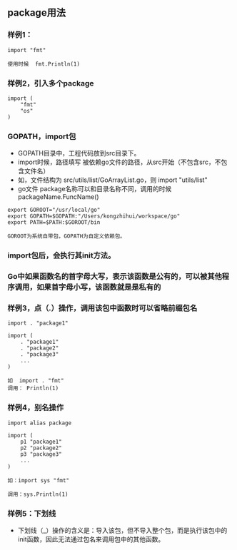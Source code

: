 ## package用法

### 样例1：
```
import "fmt"

使用时候  fmt.Println(1)
```

### 样例2，引入多个package
```
import (
    "fmt"
    "os"
)
```

### GOPATH，import包
* GOPATH目录中，工程代码放到src目录下。
* import时候，路径填写 被依赖go文件的路径，从src开始（不包含src，不包含文件名）
* 如，文件结构为  src/utils/list/GoArrayList.go，则 import "utils/list"
* go文件 package名称可以和目录名称不同，调用的时候  packageName.FuncName()

```
export GOROOT="/usr/local/go"
export GOPATH=$GOPATH:"/Users/kongzhihui/workspace/go"
export PATH=$PATH:$GOROOT/bin

GOROOT为系统自带包，GOPATH为自定义依赖包。
```

### import包后，会执行其init方法。

### Go中如果函数名的首字母大写，表示该函数是公有的，可以被其他程序调用，如果首字母小写，该函数就是是私有的


### 样例3，点（.）操作，调用该包中函数时可以省略前缀包名
```
import . "package1"

import (
    . "package1"
    . "package2"
    . "package3"
    ...
)

如  import . "fmt"
调用： Println(1)
```

### 样例4，别名操作
```
import alias package

import (
    p1 "package1"
    p2 "package2"
    p3 "package3"
    ...
)

如：import sys "fmt"

调用：sys.Println(1)
```


### 样例5：下划线
* 下划线（_）操作的含义是：导入该包，但不导入整个包，而是执行该包中的init函数，因此无法通过包名来调用包中的其他函数。

